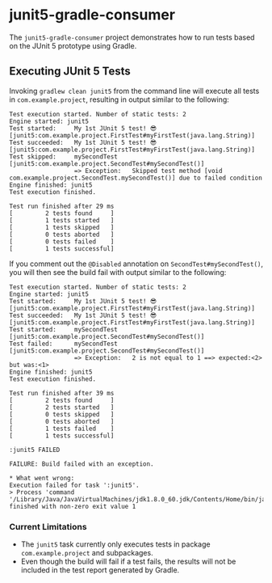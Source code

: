 # junit5-gradle-consumer

The `junit5-gradle-consumer` project demonstrates how to run tests based on the JUnit 5 prototype using Gradle.

## Executing JUnit 5 Tests

Invoking `gradlew clean junit5` from the command line will execute all tests in `com.example.project`, resulting in output similar to the following:

```
Test execution started. Number of static tests: 2
Engine started: junit5
Test started:     My 1st JUnit 5 test! 😎 [junit5:com.example.project.FirstTest#myFirstTest(java.lang.String)]
Test succeeded:   My 1st JUnit 5 test! 😎 [junit5:com.example.project.FirstTest#myFirstTest(java.lang.String)]
Test skipped:     mySecondTest [junit5:com.example.project.SecondTest#mySecondTest()]
                  => Exception:   Skipped test method [void com.example.project.SecondTest.mySecondTest()] due to failed condition
Engine finished: junit5
Test execution finished.

Test run finished after 29 ms
[         2 tests found     ]
[         1 tests started   ]
[         1 tests skipped   ]
[         0 tests aborted   ]
[         0 tests failed    ]
[         1 tests successful]
```

If you comment out the `@Disabled` annotation on `SecondTest#mySecondTest()`, you will then see the build fail with output similar to the following:

```
Test execution started. Number of static tests: 2
Engine started: junit5
Test started:     My 1st JUnit 5 test! 😎 [junit5:com.example.project.FirstTest#myFirstTest(java.lang.String)]
Test succeeded:   My 1st JUnit 5 test! 😎 [junit5:com.example.project.FirstTest#myFirstTest(java.lang.String)]
Test started:     mySecondTest [junit5:com.example.project.SecondTest#mySecondTest()]
Test failed:      mySecondTest [junit5:com.example.project.SecondTest#mySecondTest()]
                  => Exception:   2 is not equal to 1 ==> expected:<2> but was:<1>
Engine finished: junit5
Test execution finished.

Test run finished after 39 ms
[         2 tests found     ]
[         2 tests started   ]
[         0 tests skipped   ]
[         0 tests aborted   ]
[         1 tests failed    ]
[         1 tests successful]

:junit5 FAILED

FAILURE: Build failed with an exception.

* What went wrong:
Execution failed for task ':junit5'.
> Process 'command '/Library/Java/JavaVirtualMachines/jdk1.8.0_60.jdk/Contents/Home/bin/java'' finished with non-zero exit value 1
```

### Current Limitations

- The `junit5` task currently only executes tests in package `com.example.project` and subpackages.
- Even though the build will fail if a test fails, the results will not be included in the test report generated by Gradle.
